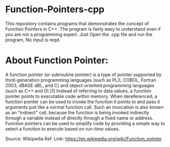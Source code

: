 Function-Pointers-cpp
=====================

This repository contains programs that demonstrates the concept of Function Pointers in C++.
The program is fairly easy to understand even if you are not a programming expert. 
Just Open the .cpp file and run the program, No input is reqd.

About Function Pointer:
=======================

A function pointer (or subroutine pointer) is a type of pointer supported by third-generation programming 
languages (such as PL/I, COBOL, Fortran 2003, dBASE dBL, and C) and object-oriented programming languages 
(such as C++ and D).[1] Instead of referring to data values, a function pointer points to executable code 
within memory. When dereferenced, a function pointer can be used to invoke the function it points to and pass 
it arguments just like a normal function call. Such an invocation is also known as an "indirect" call, because 
the function is being invoked indirectly through a variable instead of directly through a fixed name or address. 
Function pointers can be used to simplify code by providing a simple way to select a function to execute based on 
run-time values.

Source: Wikipedia
Ref. Link: https://en.wikipedia.org/wiki/Function_pointer

